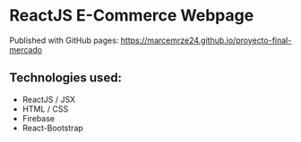 # ReactJS E-Commerce Webpage

Published with GitHub pages: https://marcemrze24.github.io/proyecto-final-mercado

## Technologies used:
- ReactJS / JSX
- HTML / CSS
- Firebase
- React-Bootstrap
